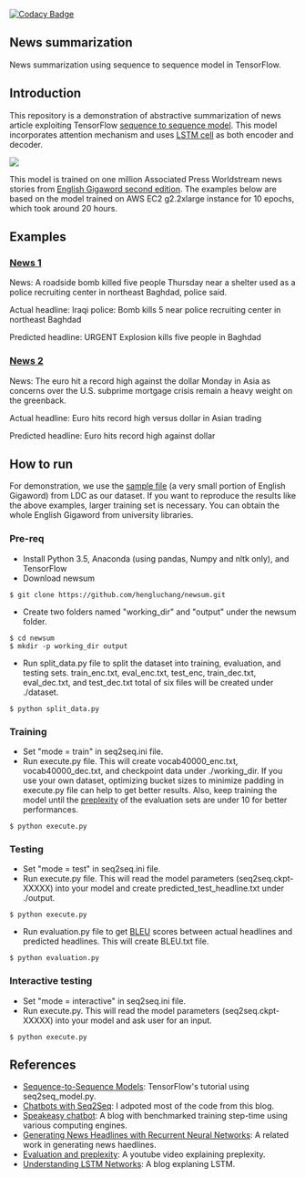[![Codacy Badge](https://api.codacy.com/project/badge/Grade/8561a549b3d44399811d008c328aa738)](https://www.codacy.com/app/hengluchang/newsum?utm_source=github.com&amp;utm_medium=referral&amp;utm_content=hengluchang/newsum&amp;utm_campaign=Badge_Grade)

## News summarization
News summarization using sequence to sequence model in TensorFlow.

## Introduction
This repository is a demonstration of abstractive summarization of news article exploiting TensorFlow [sequence to sequence model](https://www.tensorflow.org/tutorials/seq2seq/). This model incorporates attention mechanism and uses [LSTM cell](http://colah.github.io/posts/2015-08-Understanding-LSTMs/) as both encoder and decoder.

![](https://github.com/hengluchang/newsum/blob/master/seq2seq.PNG)

This model is trained on one million Associated Press Worldstream news stories from [English Gigaword second edition](https://catalog.ldc.upenn.edu/LDC2005T12). The examples below are based on the model trained on AWS EC2 g2.2xlarge instance for 10 epochs, which took around 20 hours. 

## Examples

### [News 1](https://www.highbeam.com/doc/1A1-D8SKOI7O0.html) 
News: A roadside bomb killed five people Thursday near a shelter used as a police recruiting center in northeast Baghdad, police said.

Actual headline: Iraqi police: Bomb kills 5 near police recruiting center in northeast Baghdad

Predicted headline: URGENT Explosion kills five people in Baghdad

### [News 2](https://www.highbeam.com/doc/1A1-D8SNBQJ83.html) 
News: The euro hit a record high against the dollar Monday in Asia as concerns over the U.S. subprime mortgage crisis remain a heavy weight on the greenback.

Actual headline: Euro hits record high versus dollar in Asian trading

Predicted headline: Euro hits record high against dollar

## How to run
For demonstration, we use the [sample file](https://catalog.ldc.upenn.edu/desc/addenda/LDC2003T05.gz) (a very small portion of English Gigaword) from LDC as our dataset. If you want to reproduce the results like the above examples, larger training set is necessary. You can obtain the whole English Gigaword from university libraries. 

### Pre-req
- Install Python 3.5, Anaconda (using pandas, Numpy and nltk only), and TensorFlow
- Download newsum 

```
$ git clone https://github.com/hengluchang/newsum.git
```

- Create two folders named "working_dir" and "output" under the newsum folder.

```
$ cd newsum
$ mkdir -p working_dir output
```

- Run split_data.py file to split the dataset into training, evaluation, and testing sets. train_enc.txt, eval_enc.txt, test_enc, train_dec.txt, eval_dec.txt, and test_dec.txt total of six files will be created under ./dataset. 

```
$ python split_data.py
```

### Training
- Set "mode = train" in seq2seq.ini file. 
- Run execute.py file. This will create vocab40000_enc.txt, vocab40000_dec.txt, and checkpoint data under ./working_dir. If you use your own dataset, optimizing bucket sizes to minimize padding in execute.py file can help to get better results. Also, keep training the model until the [preplexity](https://www.youtube.com/watch?v=OHyVNCvnsTo) of the evaluation sets are under 10 for better performances.  

```
$ python execute.py
```

### Testing
- Set "mode = test" in seq2seq.ini file. 
- Run execute.py file. This will read the model parameters (seq2seq.ckpt-XXXXX) into your model and create predicted_test_headline.txt under ./output. 

```
$ python execute.py
```

- Run evaluation.py file to get [BLEU](https://en.wikipedia.org/wiki/BLEU) scores between actual headlines and predicted headlines. This will create BLEU.txt file. 

```
$ python evaluation.py
```


### Interactive testing
- Set "mode = interactive" in seq2seq.ini file.
- Run execute.py. This will read the model parameters (seq2seq.ckpt-XXXXX) into your model and ask user for an input. 

```
$ python execute.py
```

## References
- [Sequence-to-Sequence Models](https://www.tensorflow.org/tutorials/seq2seq/): TensorFlow's tutorial using seq2seq_model.py.
- [Chatbots with Seq2Seq](http://suriyadeepan.github.io/2016-06-28-easy-seq2seq/): I adpoted most of the code from this blog.
- [Speakeasy chatbot](http://lauragelston.ghost.io/speakeasy/): A blog with benchmarked training step-time using various computing engines. 
- [Generating News Headlines with Recurrent Neural Networks](https://arxiv.org/abs/1512.01712): A related work in generating news haedlines. 
- [Evaluation and preplexity](https://www.youtube.com/watch?v=OHyVNCvnsTo): A youtube video explaining preplexity. 
- [Understanding LSTM Networks](http://colah.github.io/posts/2015-08-Understanding-LSTMs/): A blog explaning LSTM. 

